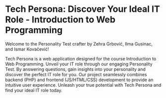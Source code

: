 # Tech Persona: Discover Your Ideal IT Role - Introduction to Web Programming

Welcome to the Personality Test crafter by Zehra Grbović, Ilma Gusinac, and Ismar Kovačević! 

Tech Persona is a web application designed for the course Introduction to Web Programming. Unveil your IT role through our engaging Personality Test. By answering questions, gain insights into your personality and discover the perfect IT role for you. Our project seamlessly combines backend (PHP) and frontend (JS/HTML/CSS) development to provide an intuitive user experience. Unleash your true potential with Tech Persona and find your ideal IT role today.
